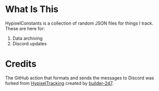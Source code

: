 # What Is This
HypixelConstants is a collection of random JSON files for things I track. These are here for:
1. Data archiving
2. Discord updates

# Credits
The GitHub action that formats and sends the messages to Discord was forked from [HypixelTracking](https://github.com/HypixelDatabase/HypixelTracking) created by [builder-247](https://github.com/builder-247).
